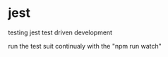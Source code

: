 # jest

testing jest test driven development

run the test suit continualy with the "npm run watch"
